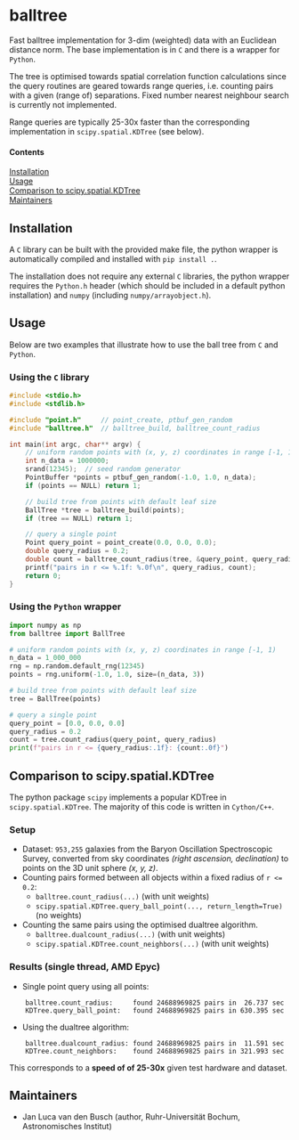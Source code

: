 # balltree

Fast balltree implementation for 3-dim (weighted) data with an Euclidean
distance norm. The base implementation is in `C` and there is a wrapper for
`Python`.

The tree is optimised towards spatial correlation function calculations since
the query routines are geared towards range queries, i.e. counting pairs with a
given (range of) separations. Fixed number nearest neighbour search is currently
not implemented.

Range queries are typically 25-30x faster than the corresponding implementation
in `scipy.spatial.KDTree` (see below).

#### Contents
[Installation](#installation)  
[Usage](#usage)  
[Comparison to scipy.spatial.KDTree](#comparison-to-scipyspatialkdtree)  
[Maintainers](#aintainers)  


## Installation

A `C` library can be built with the provided make file, the python wrapper is
automatically compiled and installed with `pip install .`.

The installation does not require any external `C` libraries, the python wrapper
requires the `Python.h` header (which should be included in a default python
installation) and `numpy` (including `numpy/arrayobject.h`).


## Usage

Below are two examples that illustrate how to use the ball tree from `C` and
`Python`.

### Using the `C` library

```c
#include <stdio.h>
#include <stdlib.h>

#include "point.h"     // point_create, ptbuf_gen_random
#include "balltree.h"  // balltree_build, balltree_count_radius

int main(int argc, char** argv) {
    // uniform random points with (x, y, z) coordinates in range [-1, 1)
    int n_data = 1000000;
    srand(12345);  // seed random generator
    PointBuffer *points = ptbuf_gen_random(-1.0, 1.0, n_data);
    if (points == NULL) return 1;

    // build tree from points with default leaf size
    BallTree *tree = balltree_build(points);
    if (tree == NULL) return 1;

    // query a single point
    Point query_point = point_create(0.0, 0.0, 0.0);
    double query_radius = 0.2;
    double count = balltree_count_radius(tree, &query_point, query_radius);
    printf("pairs in r <= %.1f: %.0f\n", query_radius, count);
    return 0;
}
```

### Using the `Python` wrapper

```python
import numpy as np
from balltree import BallTree

# uniform random points with (x, y, z) coordinates in range [-1, 1)
n_data = 1_000_000
rng = np.random.default_rng(12345)
points = rng.uniform(-1.0, 1.0, size=(n_data, 3))

# build tree from points with default leaf size
tree = BallTree(points)

# query a single point
query_point = [0.0, 0.0, 0.0]
query_radius = 0.2
count = tree.count_radius(query_point, query_radius)
print(f"pairs in r <= {query_radius:.1f}: {count:.0f}")
```


## Comparison to scipy.spatial.KDTree

The python package `scipy` implements a popular KDTree in
`scipy.spatial.KDTree`. The majority of this code is written in `Cython/C++`.

### Setup

- Dataset: `953,255` galaxies from the Baryon Oscillation Spectroscopic Survey,
  converted from sky coordinates *(right ascension, declination)* to points on the
  3D unit sphere *(x, y, z)*.
- Counting pairs formed between all objects within a fixed radius of `r <= 0.2`:
    - `balltree.count_radius(...)` (with unit weights)
    - `scipy.spatial.KDTree.query_ball_point(..., return_length=True)` (no weights)
- Counting the same pairs using the optimised dualtree algorithm.
    - `balltree.dualcount_radius(...)` (with unit weights)
    - `scipy.spatial.KDTree.count_neighbors(...)` (with unit weights)

### Results (single thread, AMD Epyc)

- Single point query using all points:
```
    balltree.count_radius:     found 24688969825 pairs in  26.737 sec
    KDTree.query_ball_point:   found 24688969825 pairs in 630.395 sec
```
- Using the dualtree algorithm:
```
    balltree.dualcount_radius: found 24688969825 pairs in  11.591 sec
    KDTree.count_neighbors:    found 24688969825 pairs in 321.993 sec
```

This corresponds to a **speed of of 25-30x** given test hardware and dataset.


## Maintainers

- Jan Luca van den Busch (author, Ruhr-Universität Bochum, Astronomisches Institut)
